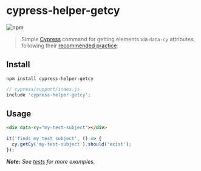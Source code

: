 # cypress-helper-getcy

![npm](https://img.shields.io/npm/v/cypress-helper-getcy.svg?style=flat-square)

> Simple [Cypress](https://www.cypress.io/) command for getting elements via `data-cy` attributes, following their [recommended practice](https://docs.cypress.io/guides/references/best-practices.html#Selecting-Elements).

## Install

```shell
npm install cypress-helper-getcy
```

```js
// cypress/support/index.js
include 'cypress-helper-getcy';
```

## Usage

```html
<div data-cy="my-test-subject"></div>
```

```js
it('finds my test subject', () => {
  cy.getCy('my-test-subject').should('exist');
});
```

_**Note:** See [tests](test/tests/getCy.js) for more examples._
